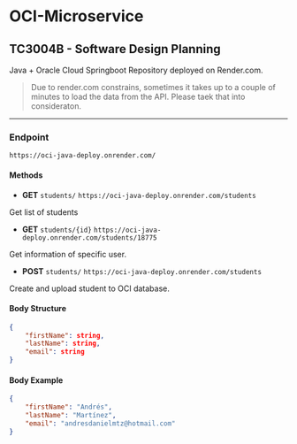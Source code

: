# OCI-Microservice 

## TC3004B - Software Design Planning

Java + Oracle Cloud Springboot Repository deployed on Render.com.

> Due to render.com constrains, sometimes it takes up to a couple of minutes to load the data from the API. Please taek that into consideraton.

---

### Endpoint

`https://oci-java-deploy.onrender.com/`

#### Methods

- **GET** `students/`
`https://oci-java-deploy.onrender.com/students`

Get list of students

- **GET** `students/{id}`
`https://oci-java-deploy.onrender.com/students/18775`

Get information of specific user.

- **POST** `students/`
`https://oci-java-deploy.onrender.com/students`

Create and upload student to OCI database.

#### Body Structure

```json
{
    "firstName": string,
    "lastName": string,
    "email": string
}
```

#### Body Example

```json
{
    "firstName": "Andrés",
    "lastName": "Martínez",
    "email": "andresdanielmtz@hotmail.com"
}
```
